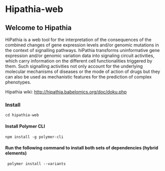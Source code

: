 # Hipathia-web

## Welcome to Hipathia

HiPathia is a web tool for the interpretation of the consequences of the combined changes of gene expression levels and/or genomic mutations in the context of signalling pathways. hiPathia transforms uninformative gene expression and/or genomic variation data into signaling circuit activities, which carry information on the different cell functionalities triggered by them. Such signalling activities not only account for the underlying molecular mechanisms of diseases or the mode of action of drugs but they can also be used as mechanistic features for the prediction of complex phenotypes.

Hipathia wiki: <http://hipathia.babelomics.org/doc/doku.php>

### Install

    cd hipathia-web

#### Install Polymer CLI

    npm install -g polymer-cli

#### Run the following command to install both sets of dependencies (hybrid elements)

     polymer install --variants

